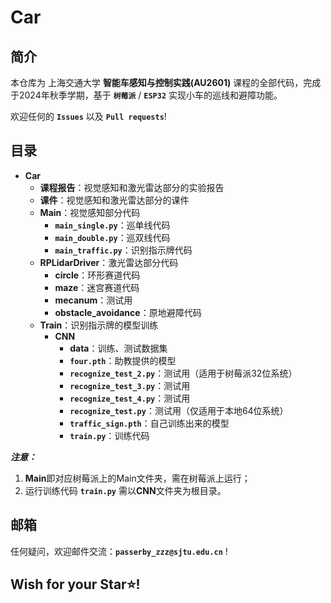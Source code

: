 # Car

## 简介

本仓库为 上海交通大学 **智能车感知与控制实践(AU2601)** 课程的全部代码，完成于2024年秋季学期，基于 **`树莓派`** / 
**`ESP32`** 实现小车的巡线和避障功能。

欢迎任何的 **`Issues`** 以及 **`Pull requests`**!

## 目录

- **Car**
  - **课程报告**：视觉感知和激光雷达部分的实验报告
  - **课件**：视觉感知和激光雷达部分的课件
  - **Main**：视觉感知部分代码
    - **`main_single.py`**：巡单线代码
    - **`main_double.py`**：巡双线代码
    - **`main_traffic.py`**：识别指示牌代码
  - **RPLidarDriver**：激光雷达部分代码
    - **circle**：环形赛道代码
    - **maze**：迷宫赛道代码
    - **mecanum**：测试用
    - **obstacle_avoidance**：原地避障代码
  - **Train**：识别指示牌的模型训练
    - **CNN**
      - **data**：训练、测试数据集
      - **`four.pth`**：助教提供的模型
      - **`recognize_test_2.py`**：测试用（适用于树莓派32位系统）
      - **`recognize_test_3.py`**：测试用
      - **`recognize_test_4.py`**：测试用
      - **`recognize_test.py`**：测试用（仅适用于本地64位系统）
      - **`traffic_sign.pth`**：自己训练出来的模型
      - **`train.py`**：训练代码

***注意：*** 
  1. **Main**即对应树莓派上的Main文件夹，需在树莓派上运行；
  2. 运行训练代码 **`train.py`** 需以**CNN**文件夹为根目录。

## 邮箱

任何疑问，欢迎邮件交流：**`passerby_zzz@sjtu.edu.cn`** !

## **Wish for your Star⭐!**
